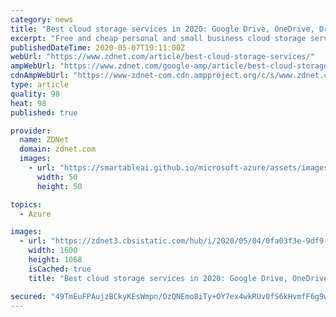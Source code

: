 ```yaml
---
category: news
title: "Best cloud storage services in 2020: Google Drive, OneDrive, Dropbox, and more"
excerpt: "Free and cheap personal and small business cloud storage services are everywhere. But, which one is best for you? Let's look at the top cloud storage options."
publishedDateTime: 2020-05-07T19:11:00Z
webUrl: "https://www.zdnet.com/article/best-cloud-storage-services/"
ampWebUrl: "https://www.zdnet.com/google-amp/article/best-cloud-storage-services/"
cdnAmpWebUrl: "https://www-zdnet-com.cdn.ampproject.org/c/s/www.zdnet.com/google-amp/article/best-cloud-storage-services/"
type: article
quality: 98
heat: 98
published: true

provider:
  name: ZDNet
  domain: zdnet.com
  images:
    - url: "https://smartableai.github.io/microsoft-azure/assets/images/organizations/zdnet.com-50x50.jpg"
      width: 50
      height: 50

topics:
  - Azure

images:
  - url: "https://zdnet3.cbsistatic.com/hub/i/2020/05/04/0fa03f3e-9df9-4088-96cc-75409ca79e69/amazon-drive.jpg"
    width: 1600
    height: 1068
    isCached: true
    title: "Best cloud storage services in 2020: Google Drive, OneDrive, Dropbox, and more"

secured: "49TmEuFPAujzBCkyKEsWmpn/OzQNEmo8iTy+OY7ex4wkRUv0fS6kHvmfF6g9wy+hGgB4fIR00v23EJy2NqojR8mLMgL+63EcBpGvpBeo/mbOPf/4e09ygBfyWyE6RaauD8+6i0DxK07ZJgOxJIXz18zfgaLaukCqpZ5GtMK2SPAmZU3EuG8UjYujRSFEtC/hshV6VM4Tq8B844BgJ7wzAk+BeDa6URD4+s4YIA4LyBGvmW+FdX9J+x51Q3DftQM7d361I158nJ5xtxEVFPb221A4+gVxG7SVQmS0CdEh6yWvqxrZuOY8Wmi/XEdNA5Ow;B9QoLoR3EtrGC3GzSWsPrA=="
---
```


